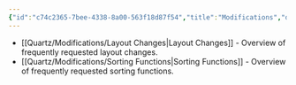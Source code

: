 ```yaml
---
{"id":"c74c2365-7bee-4338-8a00-563f18d87f54","title":"Modifications","description":"Overview of frequently requested modifications.","publish":true,"date_created":"Wednesday, October 9th 2024, 10:07:16 pm","date_modified":"Thursday, October 10th 2024, 1:22:26 am","editing_lock":true,"live_preview":true,"cssclasses":["mado-heading"],"path":"Quartz/Modifications/index.md","permalink":"/quartz/modifications/index/","PassFrontmatter":true}
---
```



- [[Quartz/Modifications/Layout Changes\|Layout Changes]] - Overview of frequently requested layout changes.
- [[Quartz/Modifications/Sorting Functions\|Sorting Functions]] - Overview of frequently requested sorting functions.

